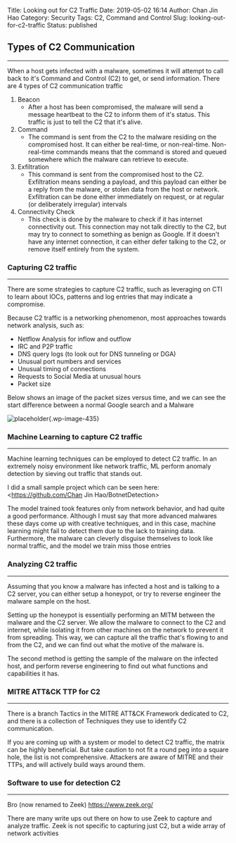 Title: Looking out for C2 Traffic
Date: 2019-05-02 16:14
Author: Chan Jin Hao
Category: Security
Tags: C2, Command and Control
Slug: looking-out-for-c2-traffic
Status: published



Types of C2 Communication
-------------------------





------------------------------------------------------------------------






When a host gets infected with a malware, sometimes it will attempt to call back to it's Command and Control (C2) to get, or send information. There are 4 types of C2 communication traffic



<!-- wp:list {"ordered":true} -->

1.  Beacon
    -   After a host has been compromised, the malware will send a message heartbeat to the C2 to inform them of it's status. This traffic is just to tell the C2 that it's alive.
2.  Command
    -   The command is sent from the C2 to the malware residing on the compromised host. It can either be real-time, or non-real-time. Non-real-time commands means that the command is stored and queued somewhere which the malware can retrieve to execute.
3.  Exfiltration
    -   This command is sent from the compromised host to the C2. Exfiltration means sending a payload, and this payload can either be a reply from the malware, or stolen data from the host or network. Exfiltration can be done either immediately on request, or at regular (or deliberately irregular) intervals
4.  Connectivity Check
    -   This check is done by the malware to check if it has internet connectivity out. This connection may not talk directly to the C2, but may try to connect to something as benign as Google. If it doesn't have any internet connection, it can either defer talking to the C2, or remove itself entirely from the system.



<!-- wp:heading {"level":3} -->

### Capturing C2 traffic





------------------------------------------------------------------------






There are some strategies to capture C2 traffic, such as leveraging on CTI to learn about IOCs, patterns and log entries that may indicate a compromise.





Because C2 traffic is a networking phenomenon, most approaches towards network analysis, such as:





-   Netflow Analysis for inflow and outflow
-   IRC and P2P traffic
-   DNS query logs (to look out for DNS tunneling or DGA)
-   Unusual port numbers and services
-   Unusual timing of connections
-   Requests to Social Media at unusual hours
-   Packet size





Below shows an image of the packet sizes versus time, and we can see the start difference between a normal Google search and a Malware



<!-- wp:image {"id":435,"align":"center"} -->




![placeholder]({attach}media/2019/05/eta-blake-fig-2.png){.wp-image-435}






<!-- wp:heading {"level":3} -->

### Machine Learning to capture C2 traffic





------------------------------------------------------------------------






Machine learning techniques can be employed to detect C2 traffic. In an extremely noisy environment like network traffic, ML perform anomaly detection by sieving out traffic that stands out.





I did a small sample project which can be seen here:<https://github.com/Chan Jin Hao/BotnetDetection>





The model trained took features only from network behavior, and had quite a good performance. Although I must say that more advanced malwares these days come up with creative techniques, and in this case, machine learning might fail to detect them due to the lack to training data. Furthermore, the malware can cleverly disguise themselves to look like normal traffic, and the model we train miss those entries



<!-- wp:heading {"level":3} -->

### Analyzing C2 traffic





------------------------------------------------------------------------






Assuming that you know a malware has infected a host and is talking to a C2 server, you can either setup a honeypot, or try to reverse engineer the malware sample on the host.





Setting up the honeypot is essentially performing an MITM between the malware and the C2 server. We allow the malware to connect to the C2 and internet, while isolating it from other machines on the network to prevent it from spreading. This way, we can capture all the traffic that's flowing to and from the C2, and we can find out what the motive of the malware is.





The second method is getting the sample of the malware on the infected host, and perform reverse engineering to find out what functions and capabilities it has.



<!-- wp:heading {"level":3} -->

### MITRE ATT&CK TTP for C2





------------------------------------------------------------------------






There is a branch Tactics in the MITRE ATT&CK Framework dedicated to C2, and there is a collection of Techniques they use to identify C2 communication.





If you are coming up with a system or model to detect C2 traffic, the matrix can be highly beneficial. But take caution to not fit a round peg into a square hole, the list is not comprehensive. Attackers are aware of MITRE and their TTPs, and will actively build ways around them.



<!-- wp:heading {"level":3} -->

### Software to use for detection C2





------------------------------------------------------------------------






Bro (now renamed to Zeek) <https://www.zeek.org/>





There are many write ups out there on how to use Zeek to capture and analyze traffic. Zeek is not specific to capturing just C2, but a wide array of network activities


